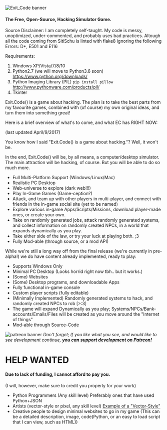 ﻿![Exit_Code banner](https://preview.ibb.co/nNxv85/EC_LOGO_TRANS.png "Exit_Code logo transparent")
#### The Free, Open-Source, Hacking Simulator Game.

Source Disclaimer: I am completely self-taught. My code is messy, unoptimized, under-commented, and probably uses bad practices.
Altough all the code coming from SitiSchu is linted with flake8 ignoring the following Errors: D*, E501 and E116

Requirements:

1. Windows XP/Vista/7/8/10
2. Python2.7 (we will move to Python3.6 soon) https://www.python.org/downloads/
3. Python Imaging Library (PIL) `pip install pillow` http://www.pythonware.com/products/pil/
4. Tkinter

Exit.Code() is a game about hacking. The plan is to take the best parts from my favourite games, combined with (of course) my own original ideas, and turn them into something great!

Here is a brief overview of what's to come, and what EC has RIGHT NOW:

(last updated April/9/2017)

You know how I said "Exit.Code() is a game about hacking."? Well, it won't be.

In the end, Exit.Code() will be, by all means, a computer/desktop simulator. The main attraction will be hacking, of course. But you will be able to do so much more.


* Full Multi-Platform Support (Windows/Linux/Mac)
* Realistic PC Desktop
* Web-universe to explore (dark web!!!)
* Play In-Game Games (Game-ception?)
* Attack, and team up with other players in multi-player, and connect with friends in the in-game social site (yet to be named)
* Explore various in-game Apps/Scripts/Missions, download player-made ones, or create your own.
* Take on randomly generated jobs, attack randomly generated systems, and collect information on randomly created NPCs, in a world that expands dynamically as you play.
* Take either side of the law, or try your luck at playing both. ;3
* Fully Mod-able (through source, or a mod API)


While we're still a long way off from the final release (we're currently in pre-alpha!) we do have content already implemented, ready to play:


* Supports Windows Only
* Minimal PC Desktop (Looks horrid right now tbh.. but it works.)
* (Some) Websites
* (Some) Desktop programs, and downloadable Apps
* Fully functional in-game console
* Custom player scripts (fully editable)
* (Minimally Implemented) Randomly generated systems to hack, and randomly created NPCs to rob [>:3]
* The game will expand Dynamically as you play; Systems/NPCs/Bank-accounts/Emails/Files will be created as you move around the "Internet of things"
* Mod-able through Source-Code


![patreon banner](https://orig00.deviantart.net/443c/f/2015/334/4/c/patreon_word_logo_for_light_bg_by_angelasasser-d9imh6a.png "Support development on Patreon!")
*Don't forget; If you like what you see, and would like to see development continue, **[you can support development on Patreon!](https://www.patreon.com/TheCyaniteProject)***

# HELP WANTED
#### Due to lack of funding, I cannot afford to pay you.
 (I will, however, make sure to credit you properly for your work)
* Python Programmers (Any skill level) Preferably ones that have used Python+JSON
* Artists (vector-style or pixel, any skill level) [Example of a "Vector-Style"](http://nerdapproved.com/misc-weirdness/beautiful-minimalist-game-of-thrones-fan-art/)
* Creative people to design minimal websites to go in my game (This can be a detailed description, image, code(Python, or an easy to load script that I can view, such as HTML))
